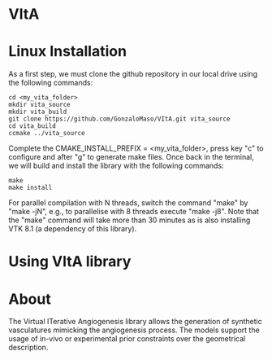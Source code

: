 # VItA

# Linux Installation

As a first step, we must clone the github repository in our local drive using the following commands:

    cd <my_vita_folder>
    mkdir vita_source
    mkdir vita_build
    git clone https://github.com/GonzaloMaso/VItA.git vita_source
    cd vita_build
    ccmake ../vita_source

Complete the CMAKE_INSTALL_PREFIX = <my_vita_folder>, press key "c" to configure and after "g" to generate make files. Once back in the terminal, we will build and install the library with the following commands:

    make
    make install

For parallel compilation with N threads, switch the command "make" by "make -jN", e.g., to parallelise with 8 threads execute "make -j8". Note that the "make" command will take more than 30 minutes as is also installing VTK 8.1 (a dependency of this library).



# Using VItA library



# About

The Virtual ITerative Angiogenesis library allows the generation of synthetic vasculatures mimicking the angiogenesis process. The models support the usage of in-vivo or experimental prior constraints over the geometrical description.
